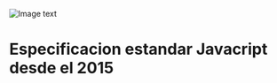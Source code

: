![Image text](https://firebasestorage.googleapis.com/v0/b/imagenes-1ccc1.appspot.com/o/readmes%2FES6.png?alt=media&token=00cced55-78cd-4068-85e9-ec0c89f31969)
# Especificacion estandar Javacript desde el 2015
